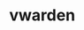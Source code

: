 <!-- generated by markdown-notes-tree -->

# vwarden

<!-- optional markdown-notes-tree directory description starts here -->

<!-- optional markdown-notes-tree directory description ends here -->
